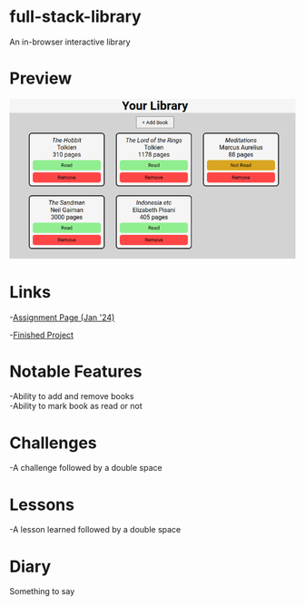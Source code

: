 # full-stack-library
An in-browser interactive library

# Preview

<div align="center">
    <img src="./project-preview.png">
</div>

# Links

-[Assignment Page (Jan '24)](https://www.theodinproject.com/lessons/node-path-javascript-library)

-[Finished Project](https://erreurdesyntaxe.github.io/full-stack-library)

# Notable Features

-Ability to add and remove books  
-Ability to mark book as read or not  

# Challenges

-A challenge followed by a double space  

# Lessons

-A lesson learned followed by a double space  

# Diary

Something to say
